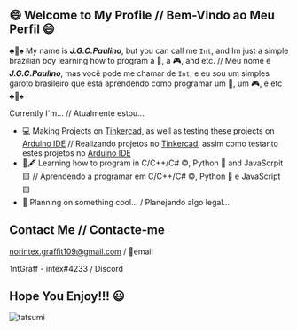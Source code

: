 ## 😄 Welcome to My Profile // Bem-Vindo ao Meu Perfil 😄


♣️👾♠️    My name is _**J.G.C.Paulino**_, but you can call me `Int`, and Im just a simple brazilian boy learning how to program a 🤖, a 🎮, and etc. // Meu nome é _**J.G.C.Paulino**_, mas você pode me chamar de `Int`, e eu sou um simples garoto brasileiro que está aprendendo como programar um 🤖, um 🎮, e etc    ♣️👾♠️

Currently I`m... // Atualmente estou... 

- 💻 Making Projects on [Tinkercad](https://www.tinkercad.com/), as well as testing these projects on [Arduino IDE](https://www.arduino.cc/en/software) // Realizando projetos no [Tinkercad](https://www.tinkercad.com/), assim como testanto estes projetos no [Arduino IDE](https://www.arduino.cc/en/software)
- 📓🖋️ Learning how to program in C/C++/C# ©️, Python 🐍 and JavaScrpit 🟨 // Aprendendo a programar em C/C++/C# ©️, Python 🐍 e JavaScript 🟨
- 🎲 Planning on something cool... / Planejando algo legal...

## Contact Me // Contacte-me

norintex.graffit109@gmail.com / 📧email

1ntGraff - intex#4233 / Discord

## Hope You Enjoy!!! 😃

![tatsumi](https://github.com/nor1ntex/nor1ntex/assets/140723135/80b9dfbc-b251-48f6-8488-1ce83e781ee3)
